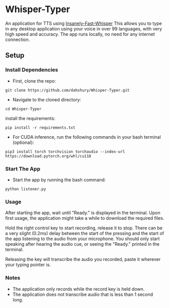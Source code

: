 # Whisper-Typer

An application for TTS using [Insanely-Fast-Whisper](https://github.com/Vaibhavs10/insanely-fast-whisper)
This allows you to type in any desktop application using your voice in over 99 languages, with very high speed and accuracy.
The app runs locally, no need for any internet connection.

## Setup

### Install Dependencies

- First, clone the repo:

```
git clone https://github.com/dahshury/Whisper-Typer.git
```

- Navigate to the cloned directory:

```
cd Whisper-Typer
```

install the requirements:

 ```
pip install -r requirements.txt
```

- For CUDA inference, run the following commands in your bash terminal (optional):

```
pip3 install torch torchvision torchaudio --index-url https://download.pytorch.org/whl/cu118
```

### Start The App

- Start the app by running the bash command:

```
python listener.py
```

### Usage

After starting the app, wait until "Ready." is displayed in the terminal. Upon first usage, the application might take a while to download the required files.

Hold the right control key to start recording, release it to stop. There can be a very slight (0.2ms) delay between the start of the pressing and the start of the app listening to the audio from your microphone. You should only start speaking after hearing the audio cue, or seeing the "Ready." printed in the terminal.

Releasing the key will transcribe the audio you recorded, paste it wherever your typing pointer is.

### Notes

- The application only records while the record key is held down.
- The application does not transcribe audio that is less than 1 second long.
